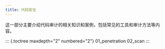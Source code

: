 ```yaml
---
title: 代码安全
---
```


这一部分主要介绍代码审计的相关知识和案例，包括常见的工具和审计方法等内容。

::: {.toctree maxdepth="2" numbered="2"}
01_penetration 02_scan
:::
